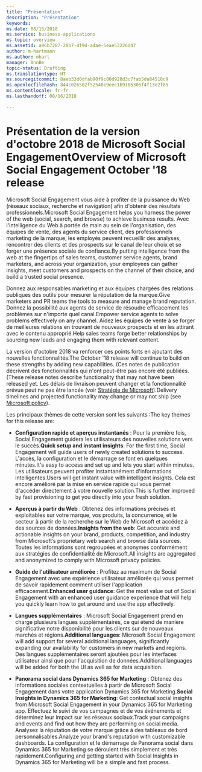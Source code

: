 ```yaml
---
title: "Présentation"
description: "Présentation"
keywords: 
ms.date: 08/15/2018
ms.service: business-applications
ms.topic: overview
ms.assetid: a96b7287-28b7-4f9d-a4ae-5eae53226d47
author: m-hartmann
ms.author: mhart
manager: AnnBe
topic-status: Drafting
ms.translationtype: HT
ms.sourcegitcommit: 8aeb33d0dfab90f9c80d928d3c7fab5da84518c9
ms.openlocfilehash: 844c026502f52540e9eec1b9105305f4f13e2f85
ms.contentlocale: fr-fr
ms.lasthandoff: 08/16/2018

---
```


#  <a name="overview-of-microsoft-social-engagement-october-18-release"></a><span data-ttu-id="7a596-103">Présentation de la version d'octobre 2018 de Microsoft Social Engagement</span><span class="sxs-lookup"><span data-stu-id="7a596-103">Overview of Microsoft Social Engagement October '18 release</span></span>


<span data-ttu-id="7a596-104">Microsoft Social Engagement vous aide à profiter de la puissance du Web (réseaux sociaux, recherche et navigation) afin d'obtenir des résultats professionnels.</span><span class="sxs-lookup"><span data-stu-id="7a596-104">Microsoft Social Engagement helps you harness the power of the web (social, search, and browse) to achieve business results.</span></span> <span data-ttu-id="7a596-105">Avec l'intelligence du Web à portée de main au sein de l'organisation, des équipes de vente, des agents du service client, des professionnels marketing de la marque, les employés peuvent recueillir des analyses, rencontrer des clients et des prospects sur le canal de leur choix et se forger une présence sociale de confiance.</span><span class="sxs-lookup"><span data-stu-id="7a596-105">By putting intelligence from the web at the fingertips of sales teams, customer service agents, brand marketers, and across your organization, your employees can gather insights, meet customers and prospects on the channel of their choice, and build a trusted social presence.</span></span>

<span data-ttu-id="7a596-106">Donnez aux responsables marketing et aux équipes chargées des relations publiques des outils pour mesurer la réputation de la marque.</span><span class="sxs-lookup"><span data-stu-id="7a596-106">Give marketers and PR teams the tools to measure and manage brand reputation.</span></span> <span data-ttu-id="7a596-107">Donnez la possibilité aux agents de service de résoudre efficacement les problèmes sur n'importe quel canal.</span><span class="sxs-lookup"><span data-stu-id="7a596-107">Empower service agents to solve problems effectively on any channel.</span></span> <span data-ttu-id="7a596-108">Aidez les équipes de vente à se forger de meilleures relations en trouvant de nouveaux prospects et en les attirant avec le contenu approprié.</span><span class="sxs-lookup"><span data-stu-id="7a596-108">Help sales teams forge better relationships by sourcing new leads and engaging them with relevant content.</span></span> 

<span data-ttu-id="7a596-109">La version d'octobre 2018 va renforcer ces points forts en ajoutant des nouvelles fonctionnalités.</span><span class="sxs-lookup"><span data-stu-id="7a596-109">The October '18 release will continue to build on these strengths by adding new capabilities.</span></span> <span data-ttu-id="7a596-110">(Ces notes de publication décrivent des fonctionnalités qui n'ont peut-être pas encore été publiées.</span><span class="sxs-lookup"><span data-stu-id="7a596-110">(These release notes describe functionality that may not have been released yet.</span></span> <span data-ttu-id="7a596-111">Les délais de livraison peuvent changer et la fonctionnalité prévue peut ne pas être lancée (voir [Stratégie de Microsoft](https://go.microsoft.com/fwlink/p/?linkid=2007332)).</span><span class="sxs-lookup"><span data-stu-id="7a596-111">Delivery timelines and projected functionality may change or may not ship (see [Microsoft policy](https://go.microsoft.com/fwlink/p/?linkid=2007332)).</span></span>

<span data-ttu-id="7a596-112">Les principaux thèmes de cette version sont les suivants :</span><span class="sxs-lookup"><span data-stu-id="7a596-112">The key themes for this release are:</span></span>

- <span data-ttu-id="7a596-113">**Configuration rapide et aperçus instantanés** : Pour la première fois, Social Engagement guidera les utilisateurs des nouvelles solutions vers le succès.</span><span class="sxs-lookup"><span data-stu-id="7a596-113">**Quick setup and instant insights**: For the first time, Social Engagement will guide users of newly created solutions to success.</span></span> <span data-ttu-id="7a596-114">L'accès, la configuration et le démarrage se font en quelques minutes.</span><span class="sxs-lookup"><span data-stu-id="7a596-114">It's easy to access and set up and lets you start within minutes.</span></span> <span data-ttu-id="7a596-115">Les utilisateurs peuvent profiter instantanément d'informations intelligentes.</span><span class="sxs-lookup"><span data-stu-id="7a596-115">Users will get instant value with intelligent insights.</span></span> <span data-ttu-id="7a596-116">Cela est encore amélioré par la mise en service rapide qui vous permet d'accéder directement à votre nouvelle solution.</span><span class="sxs-lookup"><span data-stu-id="7a596-116">This is further improved by fast provisioning to get you directly into your fresh solution.</span></span>

- <span data-ttu-id="7a596-117">**Aperçus à partir du Web** : Obtenez des informations précises et exploitables sur votre marque, vos produits, la concurrence, et le secteur à partir de la recherche sur le Web de Microsoft et accédez à des sources de données.</span><span class="sxs-lookup"><span data-stu-id="7a596-117">**Insights from the web**: Get accurate and actionable insights on your brand, products, competition, and industry from Microsoft’s proprietary web search and browse data sources.</span></span> <span data-ttu-id="7a596-118">Toutes les informations sont regroupées et anonymes conformément aux stratégies de confidentialité de Microsoft.</span><span class="sxs-lookup"><span data-stu-id="7a596-118">All insights are aggregated and anonymized to comply with Microsoft privacy policies.</span></span>
 
- <span data-ttu-id="7a596-119">**Guide de l'utilisateur améliorée** : Profitez au maximum de Social Engagement avec une expérience utilisateur améliorée qui vous permet de savoir rapidement comment utiliser l'application efficacement.</span><span class="sxs-lookup"><span data-stu-id="7a596-119">**Enhanced user guidance**: Get the most value out of Social Engagement with an enhanced user guidance experience that will help you quickly learn how to get around and use the app effectively.</span></span>

- <span data-ttu-id="7a596-120">**Langues supplémentaires** : Microsoft Social Engagement prend en charge plusieurs langues supplémentaires, ce qui étend de manière significative notre disponibilité pour les clients sur de nouveaux marchés et régions.</span><span class="sxs-lookup"><span data-stu-id="7a596-120">**Additional languages**: Microsoft Social Engagement will add support for several additional languages, significantly expanding our availability for customers in new markets and regions.</span></span> <span data-ttu-id="7a596-121">Des langues supplémentaires seront ajoutées pour les interfaces utilisateur ainsi que pour l'acquisition de données.</span><span class="sxs-lookup"><span data-stu-id="7a596-121">Additional languages will be added for both the UI as well as for data acquisition.</span></span>

- <span data-ttu-id="7a596-122">**Panorama social dans Dynamics 365 for Marketing** : Obtenez des informations sociales contextuelles à partir de Microsoft Social Engagement dans votre application Dynamics 365 for Marketing.</span><span class="sxs-lookup"><span data-stu-id="7a596-122">**Social Insights in Dynamics 365 for Marketing**: Get contextual social insights from Microsoft Social Engagement in your Dynamics 365 for Marketing app.</span></span> <span data-ttu-id="7a596-123">Effectuez le suivi de vos campagnes et de vos événements et déterminez leur impact sur les réseaux sociaux.</span><span class="sxs-lookup"><span data-stu-id="7a596-123">Track your campaigns and events and find out how they are performing on social media.</span></span> <span data-ttu-id="7a596-124">Analysez la réputation de votre marque grâce à des tableaux de bord personnalisables.</span><span class="sxs-lookup"><span data-stu-id="7a596-124">Analyze your brand's reputation with customizable dashboards.</span></span> <span data-ttu-id="7a596-125">La configuration et le démarrage de Panorama social dans Dynamics 365 for Marketing se déroulent très simplement et très rapidement.</span><span class="sxs-lookup"><span data-stu-id="7a596-125">Configuring and getting started with Social Insights in Dynamics 365 for Marketing will be a simple and fast process.</span></span>

